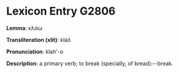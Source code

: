 # Lexicon Entry G2806

**Lemma**: κλάω

**Transliteration (xlit)**: kláō

**Pronunciation**: klah'-o

**Description**:
a primary verb; to break (specially, of bread):--break.
